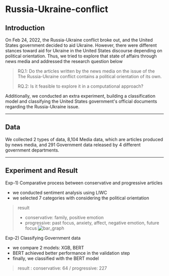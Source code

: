 # Russia-Ukraine-conflict

## Introduction
On Feb 24, 2022, the Russia-Ukraine conflict broke out, and the United States government decided to aid Ukraine. However, there were different stances toward aid for Ukraine in the United States discourse depending on political orientation. 
Thus, we tried to explore that state of affairs through news media and addressed the research question below
>RQ.1: Do the articles written by the news media on the issue of the
The Russia-Ukraine conflict contains a political orientation of its own.
>
>RQ.2: Is it feasible to explore it in a computational approach?

Additionally, we conducted an extra experiment, building a classification model and classifying the United States government's official documents regarding the Russia-Ukraine issue.

---------------------------------------

## Data
We collected 2 types of data, 8,104 Media data, which are articles produced by news media, and 291 Government data released by 4 different government departments.

---------------------------------------

## Experiment and Result
Exp-1) Comparative process between conservative and progressive articles 
 - we conducted sentiment analysis using LIWC
 - we selected 7 categories with considering the political orientation
> result
>- conservative: family, positive emotion
>- progressive: past focus, anxiety, affect, negative emotion, future focus
![bar_graph](https://github.com/dxlabskku/Russia-Ukraine-conflict/assets/122080807/f9a43448-0bce-48fa-9085-b0a0864eab05)

Exp-2) Classifying Government data
 - we compare 2 models: XGB, BERT
 - BERT achieved better performance in the validation step
 - finally, we classified with the BERT model
> result : conservative: 64 / progressive: 227
